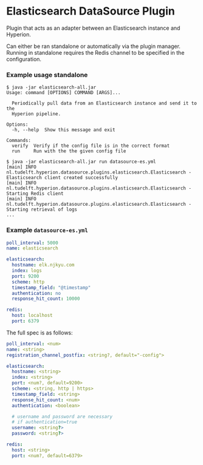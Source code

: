 # Elasticsearch DataSource Plugin

Plugin that acts as an adapter between an Elasticsearch instance and Hyperion.  

Can either be ran standalone or automatically via the plugin manager.  
Running in standalone requires the Redis channel to be specified in the configuration.

### Example usage standalone

```
$ java -jar elasticsearch-all.jar                                                     
Usage: command [OPTIONS] COMMAND [ARGS]...

  Periodically pull data from an Elasticsearch instance and send it to the
  Hyperion pipeline.

Options:
  -h, --help  Show this message and exit

Commands:
  verify  Verify if the config file is in the correct format
  run     Run with the the given config file

$ java -jar elasticsearch-all.jar run datasource-es.yml
[main] INFO nl.tudelft.hyperion.datasource.plugins.elasticsearch.Elasticsearch - Elasticsearch client created successfully
[main] INFO nl.tudelft.hyperion.datasource.plugins.elasticsearch.Elasticsearch - Starting Redis client
[main] INFO nl.tudelft.hyperion.datasource.plugins.elasticsearch.Elasticsearch - Starting retrieval of logs
...
```

### Example `datasource-es.yml`

```yaml
poll_interval: 5000
name: elasticsearch

elasticsearch:
  hostname: elk.njkyu.com
  index: logs
  port: 9200
  scheme: http
  timestamp_field: "@timestamp"
  authentication: no
  response_hit_count: 10000

redis:
  host: localhost
  port: 6379
``` 

The full spec is as follows:

```yaml
poll_interval: <num>
name: <string>
registration_channel_postfix: <string?, default="-config">

elasticsearch:
  hostname: <string>
  index: <string>
  port: <num?, default=9200>
  scheme: <string, http | https>
  timestamp_field: <string>
  response_hit_count: <num>
  authentication: <boolean>

  # username and password are necessary
  # if authentication=true
  username: <string?>
  password: <string?>

redis:
  host: <string>
  port: <num?, default=6379>
``` 

